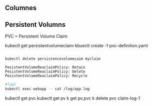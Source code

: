 ## Columnes

## Persistent Volumns



PVC =  Persistent Volume Claim 

kubectl get persistentvolumeclaim
kbuectl create -f pvc-definition.yaml



``` Delete PVCs

kubectl delete persistencevolumecaim myclaim

PesistentVolumeReaclaimPolicy: Retain
PesistentVolumeReaclaimPolicy: Delete
PesistentVolumeReaclaimPolicy: Recycle

```
```bash
#logs
kubectl exec webapp -- cat /log/app.log
```


kubectl get pvc
kubectl get pv
k get pv,pvc
k delete pvc claim-log-1